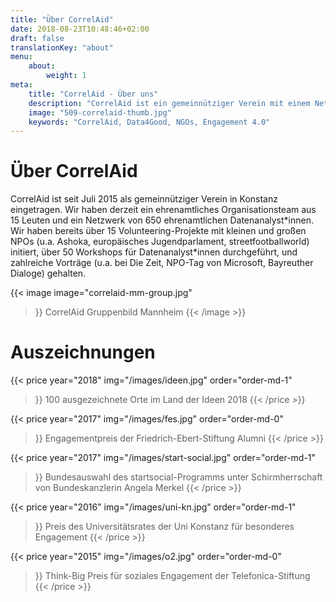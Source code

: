```yaml
---
title: "Über CorrelAid"
date: 2018-08-23T10:48:46+02:00
draft: false
translationKey: "about"
menu: 
    about:
        weight: 1
meta:
    title: "CorrelAid - Über uns"
    description: "CorrelAid ist ein gemeinnütziger Verein mit einem Netzwerk von 650 ehrenamtlichen Datenanalyst\*innen."
    image: "509-correlaid-thumb.jpg"
    keywords: "CorrelAid, Data4Good, NGOs, Engagement 4.0"
---
```



# Über CorrelAid

CorrelAid ist seit Juli 2015 als gemeinnütziger Verein in Konstanz eingetragen. Wir haben derzeit ein ehrenamtliches Organisationsteam aus 15 Leuten und ein Netzwerk von 650 ehrenamtlichen Datenanalyst\*innen. Wir haben bereits über 15 Volunteering-Projekte mit kleinen und großen NPOs (u.a. Ashoka, europäisches Jugendparlament, streetfootballworld) initiert, über 50 Workshops für Datenanalyst\*innen durchgeführt, und zahlreiche Vorträge (u.a. bei Die Zeit, NPO-Tag von Microsoft, Bayreuther Dialoge) gehalten.

{{< image 
    image="correlaid-mm-group.jpg"
>}}
CorrelAid Gruppenbild Mannheim
{{< /image >}}

# Auszeichnungen

{{< price 
    year="2018" 
    img="/images/ideen.jpg"
    order="order-md-1"
>}}
100 ausgezeichnete Orte im Land der Ideen 2018
{{< /price >}}

{{< price 
    year="2017" 
    img="/images/fes.jpg"
    order="order-md-0"
>}}
Engagementpreis der Friedrich-Ebert-Stiftung Alumni
{{< /price >}}

{{< price 
    year="2017" 
    img="/images/start-social.jpg"
    order="order-md-1"
>}}
Bundesauswahl des startsocial-Programms unter Schirmherrschaft von Bundeskanzlerin Angela Merkel
{{< /price >}}

{{< price 
    year="2016" 
    img="/images/uni-kn.jpg"
    order="order-md-1"
>}}
Preis des Universitätsrates der Uni Konstanz für besonderes Engagement
{{< /price >}}

{{< price 
    year="2015" 
    img="/images/o2.jpg"
    order="order-md-0"
>}}
Think-Big Preis für soziales Engagement der Telefonica-Stiftung
{{< /price >}}
